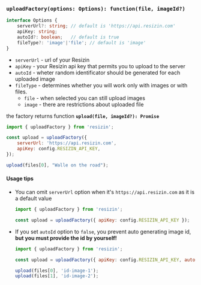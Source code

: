 ### `uploadFactory(options: Options): function(file, imageId?)`

```typescript
interface Options {
    serverUrl?: string; // default is 'https://api.resizin.com'
    apiKey: string;
    autoId?: boolean;   // default is true
    fileType?: 'image'|'file'; // default is 'image'
}
```

- `serverUrl` - url of your Resizin
- `apiKey` - your Resizin api key that permits you to upload to the server
- `autoId` - wheter random identificator should be generated for each uploaded image
- `fileType` -  determines whether you will work only with images or with files. 
    - `file` - when selected you can still upload images
    - `image` - there are restrictions about uploaded file

the factory returns function **`upload(file, imageId?): Promise`**

```js
import { uploadFactory } from 'resizin';

const upload = uploadFactory({
    serverUrl: 'https://api.resizin.com', 
    apiKey: config.RESIZIN_API_KEY,
});

upload(files[0], "Walle on the road");
```

#### Usage tips

* You can omit `serverUrl` option when it's  `https://api.resizin.com` as it is a default value

    ```js
    import { uploadFactory } from 'resizin';

    const upload = uploadFactory({ apiKey: config.RESIZIN_API_KEY });
    ```

* If you set `autoId` option to `false`, you prevent auto generating image id, **but you must provide the id by yourself!**

    ```js
    import { uploadFactory } from 'resizin';

    const upload = uploadFactory({ apiKey: config.RESIZIN_API_KEY, autoId: false });

    upload(files[0], 'id-image-1');
    upload(files[1], 'id-image-2');
    ```
